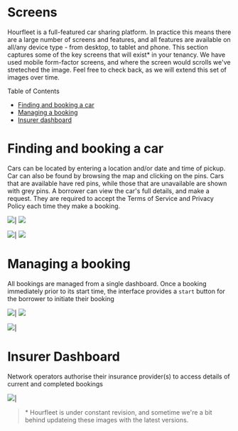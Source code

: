 # Screens  

Hourfleet is a full-featured car sharing platform. In practice this means there are a large number of screens and features, and all features are available on all/any device type - from desktop, to tablet and phone. This section captures some of the key screens that will exist* in your tenancy. We have used mobile form-factor screens, and where the screen would scrolls we've streteched the image. Feel free to check back, as we will extend this set of images over time.

Table of Contents  
- [Finding and booking a car](#finding-and-booking-a-car)
- [Managing a booking](#managing-a-booking)
- [Insurer dashboard](#insurer-dashboard)


# Finding and booking a car 

Cars can be located by entering a location and/or date and time of pickup. Car can also be found by browsing the map and clicking on the  pins. Cars that are available have red pins, while those that are unavailable are shown with grey pins. A borrower can view the car's full details, and make a request. They are required to accept the Terms of Service and Privacy Policy each time they make a booking.

![](images/screens/car-search.jpg)| ![](images/screens/car-map.jpg) 

![](images/screens/booking-request.jpg)| ![](images/screens/booking-confirmation.jpg) 

# Managing a booking

All bookings are managed from a single dashboard. Once a booking immediately prior to its start time, the interface provides a `start` button for the borrower to initiate their booking

![](images/screens/dashboard-main.jpg)| ![](images/screens/dashboard-contact.jpg) 

![](images/screens/dashboard-vehicle.jpg)|  



# Insurer Dashboard

Network operators authorise their insurance provider(s) to access details of current and completed bookings

![](images/Insurers_Bookings_Desktop.jpg)|







> &ast; Hourfleet is under constant revision, and sometime we're a bit behind updateing these images with the latest versions. 
